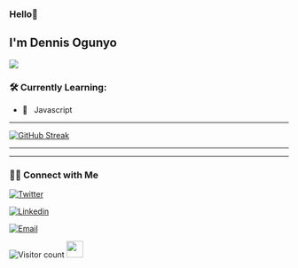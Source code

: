 ### Hello👋 <h2> I'm Dennis Ogunyo </h2>

<p>
  <a href="https://github.com/DenverCoder1/readme-typing-svg"><img src="https://readme-typing-svg.herokuapp.com?lines=Software+Developer;Always%20learning%20new%20things&center=true&width=500&height=50"></a>
</p>

<h3>🛠 Currently Learning:</h3>

- 🔧 &nbsp; Javascript

<hr>

[![GitHub Streak](http://github-readme-streak-stats.herokuapp.com?user=doguny0&count_private=true&theme=github-dark-blue&date_format=M%20j%5B%2C%20Y%5D)](https://git.io/streak-stats)

<hr>



<hr>

<!-- <a href="https://github.com/doguny0/github-readme-stats"><img alt="Ogunyo Top Languages" src="https://github-readme-stats.vercel.app/api/top-langs/?username=doguny0&hide=html&langs_count=10&count_private=true&theme=github_dark_blue" /></a>
 
<hr>
 -->


<h3> 🤝🏻 Connect with Me </h3>
<p align="center">

<a href="https://x.com/nikokadi_"><img alt="Twitter" src="https://img.shields.io/twitter/follow/nikokadi_?style=social"></a>

<a href="https://www.linkedin.com/in/dennis-ogunyo-13230631b/"><img alt="Linkedin" src="https://img.shields.io/badge/Linkedin-dennisogunyo-black?style=flat-square&logo=linkedin"></a>

<a href="mailto:denogunyo@gmail.com"><img alt="Email" src="https://img.shields.io/badge/Email-dennis.ogunyo@gmail.com-blue?style=flat-square&logo=gmail"></a>

![Visitor count](https://visitor-badge.laobi.icu/badge?page_id=doguny0.doguny0)   <img src="https://media.giphy.com/media/dxn6fRlTIShoeBr69N/giphy.gif" width="30">

</p>
